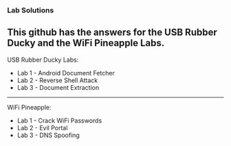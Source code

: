 ###  Lab Solutions 
 
This github has the answers for the USB Rubber Ducky and the WiFi Pineapple Labs. 
---------------
USB Rubber Ducky Labs:
- Lab 1 - Android Document Fetcher
- Lab 2 - Reverse Shell Attack
- Lab 3 - Document Extraction 
---------------
WiFi Pineapple:
- Lab 1 - Crack WiFi Passwords
- Lab 2 - Evil Portal
- Lab 3 - DNS Spoofing

